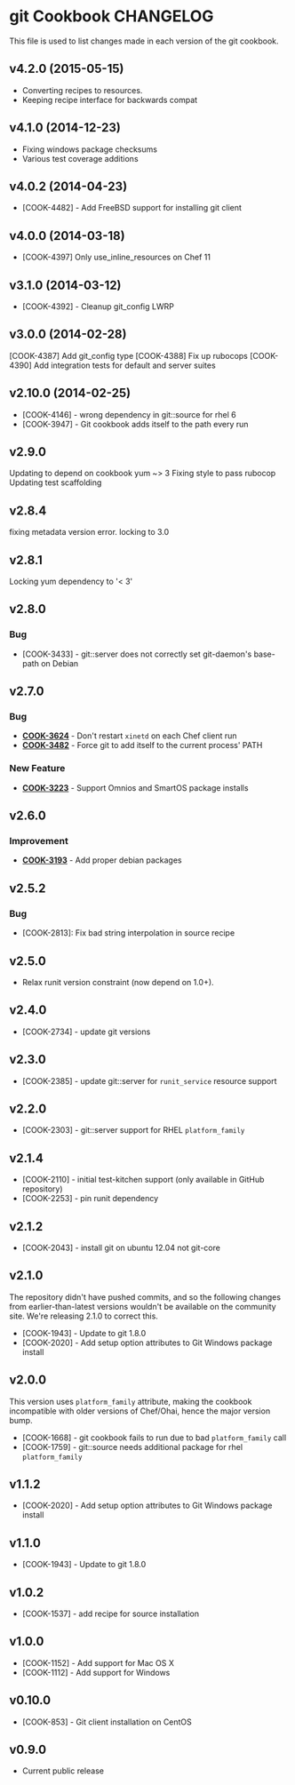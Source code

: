 git Cookbook CHANGELOG
======================
This file is used to list changes made in each version of the git cookbook.

v4.2.0 (2015-05-15)
-------------------
- Converting recipes to resources.
- Keeping recipe interface for backwards compat

v4.1.0 (2014-12-23)
-------------------
- Fixing windows package checksums
- Various test coverage additions

v4.0.2 (2014-04-23)
-------------------
- [COOK-4482] - Add FreeBSD support for installing git client

v4.0.0 (2014-03-18)
-------------------
- [COOK-4397] Only use_inline_resources on Chef 11


v3.1.0 (2014-03-12)
-------------------
- [COOK-4392] - Cleanup git_config LWRP


v3.0.0 (2014-02-28)
-------------------
[COOK-4387] Add git_config type
[COOK-4388] Fix up rubocops
[COOK-4390] Add integration tests for default and server suites


v2.10.0 (2014-02-25)
--------------------
- [COOK-4146] - wrong dependency in git::source for rhel 6
- [COOK-3947] - Git cookbook adds itself to the path every run


v2.9.0
------
Updating to depend on cookbook yum ~> 3
Fixing style to pass rubocop
Updating test scaffolding


v2.8.4
------
fixing metadata version error. locking to 3.0


v2.8.1
------
Locking yum dependency to '< 3'


v2.8.0
------
### Bug
- [COOK-3433] - git::server does not correctly set git-daemon's base-path on Debian


v2.7.0
------
### Bug
- **[COOK-3624](https://tickets.chef.io/browse/COOK-3624)** - Don't restart `xinetd` on each Chef client run
- **[COOK-3482](https://tickets.chef.io/browse/COOK-3482)** - Force git to add itself to the current process' PATH

### New Feature
- **[COOK-3223](https://tickets.chef.io/browse/COOK-3223)** - Support Omnios and SmartOS package installs

v2.6.0
------
### Improvement
- **[COOK-3193](https://tickets.chef.io/browse/COOK-3193)** - Add proper debian packages

v2.5.2
------
### Bug
- [COOK-2813]: Fix bad string interpolation in source recipe

v2.5.0
------
- Relax runit version constraint (now depend on 1.0+).

v2.4.0
------
- [COOK-2734] - update git versions

v2.3.0
------
- [COOK-2385] - update git::server for `runit_service` resource support

v2.2.0
------
- [COOK-2303] - git::server support for RHEL `platform_family`

v2.1.4
------
- [COOK-2110] - initial test-kitchen support (only available in GitHub repository)
- [COOK-2253] - pin runit dependency

v2.1.2
------
- [COOK-2043] - install git on ubuntu 12.04 not git-core

v2.1.0
------
The repository didn't have pushed commits, and so the following changes from earlier-than-latest versions wouldn't be available on the community site. We're releasing 2.1.0 to correct this.

- [COOK-1943] - Update to git 1.8.0
- [COOK-2020] - Add setup option attributes to Git Windows package install

v2.0.0
-------
This version uses `platform_family` attribute, making the cookbook incompatible with older versions of Chef/Ohai, hence the major version bump.

- [COOK-1668] - git cookbook fails to run due to bad `platform_family` call
- [COOK-1759] - git::source needs additional package for rhel `platform_family`

v1.1.2
------
- [COOK-2020] - Add setup option attributes to Git Windows package install

v1.1.0
------
- [COOK-1943] - Update to git 1.8.0

v1.0.2
------
- [COOK-1537] - add recipe for source installation

v1.0.0
------
- [COOK-1152] - Add support for Mac OS X
- [COOK-1112] - Add support for Windows

v0.10.0
-------
- [COOK-853] - Git client installation on CentOS

v0.9.0
------
- Current public release
